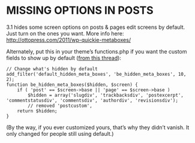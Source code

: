 # MISSING OPTIONS IN POSTS

3.1 hides some screen options on posts & pages edit screens by default. Just turn on the ones you want.
More info here: http://ottopress.com/2011/wp-quickie-metaboxes/

Alternately, put this in your theme’s functions.php if you want the custom fields to show up by default ([from this thread](http://wordpress.org/support/topic/extra-fields-dissapeared-in-new-post?replies=7)):

```
// Change what's hidden by default
add_filter('default_hidden_meta_boxes', 'be_hidden_meta_boxes', 10, 2);
function be_hidden_meta_boxes($hidden, $screen) {
	if ( 'post' == $screen->base || 'page' == $screen->base )
		$hidden = array('slugdiv', 'trackbacksdiv', 'postexcerpt', 'commentstatusdiv', 'commentsdiv', 'authordiv', 'revisionsdiv');
		// removed 'postcustom',
	return $hidden;
}
```

(By the way, if you ever customized yours, that’s why they didn’t vanish. It only changed for people still using default.)